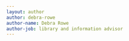```yaml
---
layout: author
author: debra-rowe
author-name: Debra Rowe
author-job: library and information advisor
---
```

